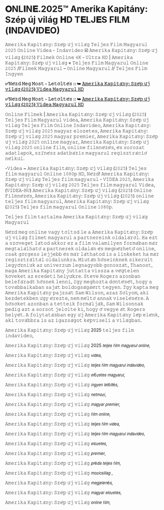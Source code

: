# 𝐎NL𝐈N𝐄.2025™ Amerika Kapitány: Szép új világ 𝐇D T𝐄LJ𝐄S F𝐈LM (𝐈NDAV𝐈D𝐄O)
𝙰𝚖𝚎𝚛𝚒𝚔𝚊 𝙺𝚊𝚙𝚒𝚝𝚊́𝚗𝚢: 𝚂𝚣𝚎́𝚙 𝚞́𝚓 𝚟𝚒𝚕𝚊́𝚐 𝚃𝚎𝚕𝚓𝚎𝚜 𝙵𝚒𝚕𝚖 𝙼𝚊𝚐𝚢𝚊𝚛𝚞𝚕 𝟸𝟶𝟸𝟻 𝙾𝚗𝚕𝚒𝚗𝚎 𝚅𝚒𝚍𝚎𝚊 - 𝙸𝚗𝚍𝚊𝚟𝚒𝚍𝚎𝚘 ☑️ 𝙰𝚖𝚎𝚛𝚒𝚔𝚊 𝙺𝚊𝚙𝚒𝚝𝚊́𝚗𝚢: 𝚂𝚣𝚎́𝚙 𝚞́𝚓 𝚟𝚒𝚕𝚊́𝚐 (𝟸𝟶𝟸𝟻) 𝙵𝚒𝚕𝚖𝚎𝚔 𝙾𝚗𝚕𝚒𝚗𝚎 𝟺𝙺 - 𝚄𝚕𝚝𝚛𝚊 𝙷𝙳 | 𝙰𝚖𝚎𝚛𝚒𝚔𝚊 𝙺𝚊𝚙𝚒𝚝𝚊́𝚗𝚢: 𝚂𝚣𝚎́𝚙 𝚞́𝚓 𝚟𝚒𝚕𝚊́𝚐 « 𝚃𝚎𝚕𝚓𝚎𝚜 𝙵𝚒𝚕𝚖 𝙼𝚊𝚐𝚢𝚊𝚛𝚞𝚕 𝙾𝚗𝚕𝚒𝚗𝚎 𝟸𝟶𝟸𝟻 /𝙵𝚒𝚕𝚖𝚎𝚔 𝙼𝚊𝚐𝚢𝚊𝚛𝚞𝚕 – 𝙾𝚗𝚕𝚒𝚗𝚎 𝙼𝚊𝚐𝚢𝚊𝚛𝚞𝚕 // 𝚃𝚎𝚕𝚓𝚎𝚜 𝙵𝚒𝚕𝚖 𝙸𝚗𝚐𝚢𝚎𝚗

**✅𝙽𝚎́𝚣𝚍 𝙼𝚎𝚐 𝙼𝚘𝚜𝚝 - 𝙻𝚎𝚝𝚘̈𝚕𝚝𝚎́𝚜 :: ➥ [𝙰𝚖𝚎𝚛𝚒𝚔𝚊 𝙺𝚊𝚙𝚒𝚝𝚊́𝚗𝚢: 𝚂𝚣𝚎́𝚙 𝚞́𝚓 𝚟𝚒𝚕𝚊́𝚐 (𝟸𝟶𝟸𝟻) 𝚅𝚒𝚍𝚎𝚊 𝙼𝚊𝚐𝚢𝚊𝚛𝚞𝚕 𝙷𝙳](https://t.co/HCWeesUVeE)**

**✅𝙽𝚎́𝚣𝚍 𝙼𝚎𝚐 𝙼𝚘𝚜𝚝 - 𝙻𝚎𝚝𝚘̈𝚕𝚝𝚎́𝚜 :: ➥ [𝙰𝚖𝚎𝚛𝚒𝚔𝚊 𝙺𝚊𝚙𝚒𝚝𝚊́𝚗𝚢: 𝚂𝚣𝚎́𝚙 𝚞́𝚓 𝚟𝚒𝚕𝚊́𝚐 (𝟸𝟶𝟸𝟻) 𝚅𝚒𝚍𝚎𝚊 𝙼𝚊𝚐𝚢𝚊𝚛𝚞𝚕 𝙷𝙳](https://t.co/HCWeesUVeE)**

𝙾𝚗𝚕𝚒𝚗𝚎 𝙵𝚒𝚕𝚖𝚎𝚔 | 𝙰𝚖𝚎𝚛𝚒𝚔𝚊 𝙺𝚊𝚙𝚒𝚝𝚊́𝚗𝚢: 𝚂𝚣𝚎́𝚙 𝚞́𝚓 𝚟𝚒𝚕𝚊́𝚐 (𝟸𝟶𝟸𝟻) 𝚃𝚎𝚕𝚓𝚎𝚜 𝙵𝚒𝚕𝚖 𝙼𝚊𝚐𝚢𝚊𝚛𝚞𝚕 𝚟𝚒𝚍𝚎𝚊, 𝙰𝚖𝚎𝚛𝚒𝚔𝚊 𝙺𝚊𝚙𝚒𝚝𝚊́𝚗𝚢: 𝚂𝚣𝚎́𝚙 𝚞́𝚓 𝚟𝚒𝚕𝚊́𝚐 𝚃𝚎𝚕𝚓𝚎𝚜 𝙵𝚒𝚕𝚖 𝙾𝚗𝚕𝚒𝚗𝚎 𝙸𝚗𝚍𝚊𝚟𝚒𝚍𝚎𝚘, 𝙰𝚖𝚎𝚛𝚒𝚔𝚊 𝙺𝚊𝚙𝚒𝚝𝚊́𝚗𝚢: 𝚂𝚣𝚎́𝚙 𝚞́𝚓 𝚟𝚒𝚕𝚊́𝚐 𝟸𝟶𝟸𝟻 𝚖𝚊𝚐𝚢𝚊𝚛 𝚎𝚕𝚘𝚣𝚎𝚝𝚎𝚜, 𝙰𝚖𝚎𝚛𝚒𝚔𝚊 𝙺𝚊𝚙𝚒𝚝𝚊́𝚗𝚢: 𝚂𝚣𝚎́𝚙 𝚞́𝚓 𝚟𝚒𝚕𝚊́𝚐 𝟸𝟶𝟸𝟻 𝚖𝚊𝚐𝚢𝚊𝚛 𝚙𝚛𝚎𝚖𝚒𝚎𝚛, 𝙰𝚖𝚎𝚛𝚒𝚔𝚊 𝙺𝚊𝚙𝚒𝚝𝚊́𝚗𝚢: 𝚂𝚣𝚎́𝚙 𝚞́𝚓 𝚟𝚒𝚕𝚊́𝚐 𝟸𝟶𝟸𝟻 𝚘𝚗𝚕𝚒𝚗𝚎 𝚖𝚊𝚐𝚢𝚊𝚛, 𝙰𝚖𝚎𝚛𝚒𝚔𝚊 𝙺𝚊𝚙𝚒𝚝𝚊́𝚗𝚢: 𝚂𝚣𝚎́𝚙 𝚞́𝚓 𝚟𝚒𝚕𝚊́𝚐 𝟸𝟶𝟸𝟻 𝚘𝚗𝚕𝚒𝚗𝚎 𝚏𝚒𝚕𝚖, 𝚘𝚗𝚕𝚒𝚗𝚎 𝚏𝚒𝚕𝚖𝚗𝚎́𝚣𝚎́𝚜, 𝚎́𝚜 𝚜𝚘𝚛𝚘𝚣𝚊𝚝 𝚊𝚍𝚊𝚝𝚕𝚊𝚙𝚘𝚔, 𝚜𝚣𝚒́𝚗𝚎́𝚜𝚣 𝚊𝚍𝚊𝚝𝚋𝚊́𝚣𝚒𝚜 𝚖𝚊𝚐𝚢𝚊𝚛𝚞𝚕 𝚛𝚎𝚐𝚒𝚜𝚣𝚝𝚛𝚊́𝚌𝚒𝚘́ 𝚗𝚎́𝚕𝚔𝚞̈𝚕.

-𝚅𝚒𝚍𝚎𝚊 ~ 𝙰𝚖𝚎𝚛𝚒𝚔𝚊 𝙺𝚊𝚙𝚒𝚝𝚊́𝚗𝚢: 𝚂𝚣𝚎́𝚙 𝚞́𝚓 𝚟𝚒𝚕𝚊́𝚐 (𝟸𝟶𝟸𝟻) 𝚃𝚎𝚕𝚓𝚎𝚜 𝚏𝚒𝚕𝚖 𝚖𝚊𝚐𝚢𝚊𝚛𝚞𝚕 𝙾𝚗𝚕𝚒𝚗𝚎 𝟷𝟶𝟾𝟶𝚙 𝙷𝙳, 𝙽𝚎́𝚣𝚍! 𝙰𝚖𝚎𝚛𝚒𝚔𝚊 𝙺𝚊𝚙𝚒𝚝𝚊́𝚗𝚢: 𝚂𝚣𝚎́𝚙 𝚞́𝚓 𝚟𝚒𝚕𝚊́𝚐 𝚃𝚎𝚕𝚓𝚎𝚜 𝚏𝚒𝚕𝚖 𝚖𝚊𝚐𝚢𝚊𝚛𝚞𝚕 - 𝚅𝙸𝙳𝙴𝙰 𝟸𝟶𝟸𝟻, 𝙰𝚖𝚎𝚛𝚒𝚔𝚊 𝙺𝚊𝚙𝚒𝚝𝚊́𝚗𝚢: 𝚂𝚣𝚎́𝚙 𝚞́𝚓 𝚟𝚒𝚕𝚊́𝚐 𝟸𝟶𝟸𝟻 𝚃𝚎𝚕𝚓𝚎𝚜 𝚏𝚒𝚕𝚖 𝚖𝚊𝚐𝚢𝚊𝚛𝚞𝚕 𝚅𝚒𝚍𝚎𝚊, (𝚅𝙸𝙳𝙴𝙰-𝙷𝚄) 𝙰𝚖𝚎𝚛𝚒𝚔𝚊 𝙺𝚊𝚙𝚒𝚝𝚊́𝚗𝚢: 𝚂𝚣𝚎́𝚙 𝚞́𝚓 𝚟𝚒𝚕𝚊́𝚐 (𝟸𝟶𝟸𝟻) 𝙾𝚗𝚕𝚒𝚗𝚎 𝙵𝚒𝚕𝚖𝚗𝚎́𝚣𝚎́𝚜, 𝙰𝚖𝚎𝚛𝚒𝚔𝚊 𝙺𝚊𝚙𝚒𝚝𝚊́𝚗𝚢: 𝚂𝚣𝚎́𝚙 𝚞́𝚓 𝚟𝚒𝚕𝚊́𝚐 (𝟸𝟶𝟸𝟻) 𝚘𝚗𝚕𝚒𝚗𝚎 𝚝𝚎𝚕𝚓𝚎𝚜 𝚏𝚒𝚕𝚖 𝚖𝚊𝚐𝚢𝚊𝚛𝚞𝚕, 𝙰𝚖𝚎𝚛𝚒𝚔𝚊 𝙺𝚊𝚙𝚒𝚝𝚊́𝚗𝚢: 𝚂𝚣𝚎́𝚙 𝚞́𝚓 𝚟𝚒𝚕𝚊́𝚐 (𝟸𝟶𝟸𝟻) 𝚃𝚎𝚕𝚓𝚎𝚜 𝚏𝚒𝚕𝚖 𝚖𝚊𝚐𝚢𝚊𝚛𝚞𝚕 𝙾𝚗𝚕𝚒𝚗𝚎 𝟷𝟶𝟾𝟶𝚙.

𝚃𝚎𝚕𝚓𝚎𝚜 𝚏𝚒𝚕𝚖 𝚝𝚊𝚛𝚝𝚊𝚕𝚖𝚊 𝙰𝚖𝚎𝚛𝚒𝚔𝚊 𝙺𝚊𝚙𝚒𝚝𝚊́𝚗𝚢: 𝚂𝚣𝚎́𝚙 𝚞́𝚓 𝚟𝚒𝚕𝚊́𝚐 𝙼𝚊𝚐𝚢𝚊𝚛𝚞𝚕

𝙽𝚎́𝚣𝚍 𝚖𝚎𝚐 𝚘𝚗𝚕𝚒𝚗𝚎 𝚟𝚊𝚐𝚢 𝚝𝚘̈𝚕𝚝𝚜𝚍 𝚕𝚎 𝚊 𝙰𝚖𝚎𝚛𝚒𝚔𝚊 𝙺𝚊𝚙𝚒𝚝𝚊́𝚗𝚢: 𝚂𝚣𝚎́𝚙 𝚞́𝚓 𝚟𝚒𝚕𝚊́𝚐 𝚏𝚒𝚕𝚖𝚎𝚝 𝚖𝚊𝚐𝚢𝚊𝚛𝚞𝚕 𝚊 𝚙𝚊𝚛𝚝𝚗𝚎𝚛𝚎𝚒𝚗𝚔 𝚘𝚕𝚍𝚊𝚕𝚊́𝚛𝚘́𝚕. 𝙷𝚊 𝚎𝚣𝚝 𝚊 𝚜𝚣𝚘̈𝚟𝚎𝚐𝚎𝚝 𝚕𝚊́𝚝𝚘𝚍 𝚊𝚔𝚔𝚘𝚛 𝚎𝚣 𝚊 𝚏𝚒𝚕𝚖 𝚟𝚊𝚕𝚊𝚖𝚒𝚕𝚢𝚎𝚗 𝚏𝚘𝚛𝚖𝚊́𝚋𝚊𝚗 𝚖𝚊́𝚛 𝚖𝚎𝚐𝚝𝚊𝚕𝚊́𝚕𝚑𝚊𝚝𝚘́ 𝚊 𝚙𝚊𝚛𝚝𝚗𝚎𝚛𝚎𝚔 𝚘𝚕𝚍𝚊𝚕𝚊́𝚗 𝚎́𝚜 𝚖𝚎𝚐𝚗𝚎́𝚣𝚑𝚎𝚝𝚘̋ 𝚘𝚗𝚕𝚒𝚗𝚎, 𝚌𝚜𝚊𝚔 𝚐𝚘̈𝚛𝚐𝚎𝚜𝚜 𝚕𝚎𝚓𝚓𝚎𝚋𝚋 𝚎́𝚜 𝚖𝚊́𝚛 𝚕𝚊́𝚝𝚑𝚊𝚝𝚘𝚍 𝚒𝚜 𝚊 𝚕𝚒𝚗𝚔𝚎𝚔𝚎𝚝 𝚑𝚊 𝚖𝚊́𝚛 𝚛𝚎𝚐𝚒𝚜𝚣𝚝𝚛𝚊́𝚕𝚝𝚊́𝚕 𝚘𝚕𝚍𝚊𝚕𝚞𝚗𝚔𝚛𝚊. 𝙼𝚒𝚞𝚝𝚊́𝚗 𝚑𝚘̋𝚜𝚎𝚒𝚗𝚔𝚗𝚎𝚔 𝚜𝚒𝚔𝚎𝚛𝚞̈𝚕𝚝 𝚕𝚎𝚐𝚢𝚘̋𝚣𝚗𝚒𝚞̈𝚔 𝚊𝚣 𝚞𝚗𝚒𝚟𝚎𝚛𝚣𝚞𝚖 𝚕𝚎𝚐𝚗𝚊𝚐𝚢𝚘𝚋𝚋 𝚐𝚘𝚗𝚘𝚜𝚣𝚊́𝚝, 𝚃𝚑𝚊𝚗𝚘𝚜𝚝, 𝚖𝚊𝚐𝚊 𝙰𝚖𝚎𝚛𝚒𝚔𝚊 𝙺𝚊𝚙𝚒𝚝𝚊́𝚗𝚢 𝚓𝚞𝚝𝚝𝚊𝚝𝚝𝚊 𝚟𝚒𝚜𝚜𝚣𝚊 𝚊 𝚟𝚎́𝚐𝚝𝚎𝚕𝚎𝚗 𝚔𝚘̈𝚟𝚎𝚔𝚎𝚝 𝚊𝚣 𝚎𝚛𝚎𝚍𝚎𝚝𝚒 𝚑𝚎𝚕𝚢𝚞̈𝚔𝚛𝚎. 𝚂𝚝𝚎𝚟𝚎 𝚁𝚘𝚐𝚎𝚛𝚜 𝚊𝚣𝚘𝚗𝚋𝚊𝚗 𝚋𝚎𝚕𝚎𝚏𝚊́𝚛𝚊𝚍𝚝 𝚑𝚘̋𝚜𝚗𝚎𝚔 𝚕𝚎𝚗𝚗𝚒, 𝚒́𝚐𝚢 𝚖𝚎𝚐𝚑𝚘𝚣𝚝𝚊 𝚍𝚘̈𝚗𝚝𝚎́𝚜𝚎́𝚝, 𝚑𝚘𝚐𝚢 𝚊 𝚝𝚘𝚟𝚊́𝚋𝚋𝚊𝚒𝚔𝚊𝚋𝚊𝚗 𝚜𝚊𝚓𝚊́𝚝 𝚋𝚘𝚕𝚍𝚘𝚐𝚜𝚊́𝚐𝚊́𝚎́𝚛𝚝 𝚝𝚎𝚐𝚢𝚎𝚗. 𝙸́𝚐𝚢 𝚔𝚊𝚙𝚝𝚊 𝚖𝚎𝚐 𝙰𝚖𝚎𝚛𝚒𝚔𝚊 𝙺𝚊𝚙𝚒𝚝𝚊́𝚗𝚢 𝚙𝚊𝚓𝚣𝚜𝚊́𝚝 𝚂𝚊𝚖 𝚆𝚒𝚕𝚜𝚘𝚗, 𝚊𝚣𝚊𝚣 𝚂𝚘́𝚕𝚢𝚘𝚖, 𝚊𝚔𝚒 𝚔𝚎𝚣𝚍𝚎𝚝𝚎𝚔𝚋𝚎𝚗 𝚞́𝚐𝚢 𝚎́𝚛𝚎𝚣𝚝𝚎, 𝚗𝚎𝚖 𝚖𝚎́𝚕𝚝𝚘́ 𝚊𝚗𝚗𝚊𝚔 𝚟𝚒𝚜𝚎𝚕𝚎́𝚜𝚎́𝚛𝚎. 𝙰 𝚑𝚘̋𝚜𝚘̈𝚔𝚎𝚝 𝚊𝚣𝚘𝚗𝚋𝚊𝚗 𝚊 𝚝𝚎𝚝𝚝𝚎𝚒𝚔 𝚏𝚘𝚛𝚖𝚊́𝚕𝚓𝚊́𝚔, 𝚂𝚊𝚖 𝚆𝚒𝚕𝚜𝚘𝚗𝚗𝚊𝚔 𝚙𝚎𝚍𝚒𝚐 𝚊𝚣𝚝 𝚊 𝚜𝚘𝚛𝚜𝚘𝚝 𝚓𝚎𝚕𝚘̈𝚕𝚝𝚎 𝚔𝚒, 𝚑𝚘𝚐𝚢 𝚘̋ 𝚟𝚎𝚐𝚢𝚎 𝚊́𝚝 𝚁𝚘𝚐𝚎𝚛𝚜 𝚑𝚎𝚕𝚢𝚎́𝚝. 𝙰 𝚏𝚘𝚕𝚢𝚝𝚊𝚝𝚊́𝚜𝚋𝚊𝚗 𝚎𝚐𝚢 𝚞́𝚓 𝙰𝚖𝚎𝚛𝚒𝚔𝚊 𝙺𝚊𝚙𝚒𝚝𝚊́𝚗𝚢 𝚕𝚎́𝚙 𝚎𝚕𝚎́𝚗𝚔, 𝚊𝚔𝚒 𝚝𝚘𝚟𝚊́𝚋𝚋𝚛𝚊 𝚒𝚜 𝚊𝚣 𝚒𝚐𝚊𝚣𝚜𝚊́𝚐𝚘𝚝 𝚔𝚎́𝚙𝚟𝚒𝚜𝚎𝚕𝚒 𝚊 𝚟𝚒𝚕𝚊́𝚐𝚋𝚊𝚗.

𝙰𝚖𝚎𝚛𝚒𝚔𝚊 𝙺𝚊𝚙𝚒𝚝𝚊́𝚗𝚢: 𝚂𝚣𝚎́𝚙 𝚞́𝚓 𝚟𝚒𝚕𝚊́𝚐 2025 𝚝𝚎𝚕𝚓𝚎𝚜 𝚏𝚒𝚕𝚖 𝚒𝚗𝚍𝚊𝚟𝚒𝚍𝚎𝚘,

𝙰𝚖𝚎𝚛𝚒𝚔𝚊 𝙺𝚊𝚙𝚒𝚝𝚊́𝚗𝚢: 𝚂𝚣𝚎́𝚙 𝚞́𝚓 𝚟𝚒𝚕𝚊́𝚐 2025 𝘵𝘦𝘭𝘫𝘦𝘴 𝘧𝘪𝘭𝘮 𝘮𝘢𝘨𝘺𝘢𝘳𝘶𝘭 𝘰𝘯𝘭𝘪𝘯𝘦,

𝙰𝚖𝚎𝚛𝚒𝚔𝚊 𝙺𝚊𝚙𝚒𝚝𝚊́𝚗𝚢: 𝚂𝚣𝚎́𝚙 𝚞́𝚓 𝚟𝚒𝚕𝚊́𝚐 𝘷𝘪𝘥𝘦𝘢,

𝙰𝚖𝚎𝚛𝚒𝚔𝚊 𝙺𝚊𝚙𝚒𝚝𝚊́𝚗𝚢: 𝚂𝚣𝚎́𝚙 𝚞́𝚓 𝚟𝚒𝚕𝚊́𝚐 𝘵𝘦𝘭𝘫𝘦𝘴 𝘧𝘪𝘭𝘮 𝘮𝘢𝘨𝘺𝘢𝘳𝘶𝘭 𝘪𝘯𝘥𝘢𝘷𝘪𝘥𝘦𝘰,

𝙰𝚖𝚎𝚛𝚒𝚔𝚊 𝙺𝚊𝚙𝚒𝚝𝚊́𝚗𝚢: 𝚂𝚣𝚎́𝚙 𝚞́𝚓 𝚟𝚒𝚕𝚊́𝚐 𝘦𝘭ő𝘻𝘦𝘵𝘦𝘴 𝘮𝘢𝘨𝘺𝘢𝘳𝘶𝘭,

𝙰𝚖𝚎𝚛𝚒𝚔𝚊 𝙺𝚊𝚙𝚒𝚝𝚊́𝚗𝚢: 𝚂𝚣𝚎́𝚙 𝚞́𝚓 𝚟𝚒𝚕𝚊́𝚐 𝘪𝘯𝘨𝘺𝘦𝘯 𝘭𝘦𝘵ö𝘭𝘵é𝘴,

𝙰𝚖𝚎𝚛𝚒𝚔𝚊 𝙺𝚊𝚙𝚒𝚝𝚊́𝚗𝚢: 𝚂𝚣𝚎́𝚙 𝚞́𝚓 𝚟𝚒𝚕𝚊́𝚐 𝘯𝘦𝘵𝘮𝘰𝘻𝘪,

𝙰𝚖𝚎𝚛𝚒𝚔𝚊 𝙺𝚊𝚙𝚒𝚝𝚊́𝚗𝚢: 𝚂𝚣𝚎́𝚙 𝚞́𝚓 𝚟𝚒𝚕𝚊́𝚐 𝘮𝘢𝘨𝘺𝘢𝘳 𝘱𝘳𝘦𝘮𝘪𝘦𝘳,

𝙰𝚖𝚎𝚛𝚒𝚔𝚊 𝙺𝚊𝚙𝚒𝚝𝚊́𝚗𝚢: 𝚂𝚣𝚎́𝚙 𝚞́𝚓 𝚟𝚒𝚕𝚊́𝚐 𝘧𝘪𝘭𝘮 𝘰𝘯𝘭𝘪𝘯𝘦,

𝙰𝚖𝚎𝚛𝚒𝚔𝚊 𝙺𝚊𝚙𝚒𝚝𝚊́𝚗𝚢: 𝚂𝚣𝚎́𝚙 𝚞́𝚓 𝚟𝚒𝚕𝚊́𝚐 𝘵𝘦𝘭𝘫𝘦𝘴 𝘧𝘪𝘭𝘮 𝘷𝘪𝘥𝘦𝘢,

𝙰𝚖𝚎𝚛𝚒𝚔𝚊 𝙺𝚊𝚙𝚒𝚝𝚊́𝚗𝚢: 𝚂𝚣𝚎́𝚙 𝚞́𝚓 𝚟𝚒𝚕𝚊́𝚐 𝘵𝘦𝘭𝘫𝘦𝘴 𝘧𝘪𝘭𝘮 𝘮𝘢𝘨𝘺𝘢𝘳𝘶𝘭 𝘪𝘯𝘥𝘢𝘷𝘪𝘥𝘦𝘰,

𝙰𝚖𝚎𝚛𝚒𝚔𝚊 𝙺𝚊𝚙𝚒𝚝𝚊́𝚗𝚢: 𝚂𝚣𝚎́𝚙 𝚞́𝚓 𝚟𝚒𝚕𝚊́𝚐 𝘦𝘭𝘰𝘻𝘦𝘵𝘦𝘴,

𝙰𝚖𝚎𝚛𝚒𝚔𝚊 𝙺𝚊𝚙𝚒𝚝𝚊́𝚗𝚢: 𝚂𝚣𝚎́𝚙 𝚞́𝚓 𝚟𝚒𝚕𝚊́𝚐 𝘱𝘳𝘦𝘮𝘪𝘦𝘳,

𝙰𝚖𝚎𝚛𝚒𝚔𝚊 𝙺𝚊𝚙𝚒𝚝𝚊́𝚗𝚢: 𝚂𝚣𝚎́𝚙 𝚞́𝚓 𝚟𝚒𝚕𝚊́𝚐 𝘱𝘳é𝘥𝘢 𝘵𝘦𝘭𝘫𝘦𝘴 𝘧𝘪𝘭𝘮,

𝙰𝚖𝚎𝚛𝚒𝚔𝚊 𝙺𝚊𝚙𝚒𝚝𝚊́𝚗𝚢: 𝚂𝚣𝚎́𝚙 𝚞́𝚓 𝚟𝚒𝚕𝚊́𝚐 𝘮𝘰𝘻𝘪𝘤𝘴𝘪𝘭𝘭𝘢𝘨 ,

𝙰𝚖𝚎𝚛𝚒𝚔𝚊 𝙺𝚊𝚙𝚒𝚝𝚊́𝚗𝚢: 𝚂𝚣𝚎́𝚙 𝚞́𝚓 𝚟𝚒𝚕𝚊́𝚐 𝘮𝘦𝘨𝘫𝘦𝘭𝘦𝘯é𝘴,

𝙰𝚖𝚎𝚛𝚒𝚔𝚊 𝙺𝚊𝚙𝚒𝚝𝚊́𝚗𝚢: 𝚂𝚣𝚎́𝚙 𝚞́𝚓 𝚟𝚒𝚕𝚊́𝚐 𝘮𝘢𝘨𝘺𝘢𝘳 𝘦𝘭𝘰𝘻𝘦𝘵𝘦𝘴,

𝙰𝚖𝚎𝚛𝚒𝚔𝚊 𝙺𝚊𝚙𝚒𝚝𝚊́𝚗𝚢: 𝚂𝚣𝚎́𝚙 𝚞́𝚓 𝚟𝚒𝚕𝚊́𝚐 𝘰𝘯𝘭𝘪𝘯𝘦 𝘧𝘪𝘭𝘮,
